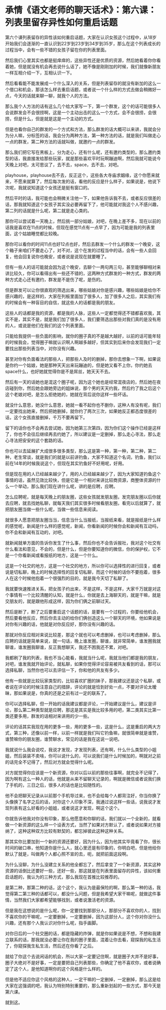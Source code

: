 # 承情《语文老师的聊天话术》：第六课：列表里留存异性如何重启话题

第六个课列表留存的异性该如何重启话题，大家在认识女孩这个过程中，从18岁开始我们会逐渐的一直认识到22岁到23岁到34岁到35岁，那么在这个列表成长的过程当中，会有一些不错的女孩子留在你的列表里面。

然后我们心里其实也都是挺痒痒的，这些异性还是优质的资源，然后她看着你你看着她，但是就没有机会再去说什么话了，她不像是刚刚加的时候，我们就像新朋友一样互相介绍一下，互相认识一下。

然后看看能不能发展成一个什么深入的关系，但是列表留存的就没有新加的这么一个借口和机会，那该怎么样去重启话题，或者说一个什么样的方式去做会稍微好一点，今天的话就来聊一聊，就我个人的方法。

那么我个人方法的话有这么几个给大家写一下，第一个群发，这个的话可能很多人会说群发会不会很捞啊，这是一个主动出击的这么一个方式，会不会很捞，会很捞，但是什么，但是就是这是一个主动的方式。

但是也看你自己的群发的一个方式和方法，那么群发的话大概可以来讲，我就会分为分人嘛，分标签的话，我会分为两种方法，第一种方法的话，就是我们叫做走心一点的群发，第二种方法的话就叫做，就邀约一点的群发。

那么我们把它写在黑板上，分为走心，还有什么呢，还有邀约类型的，那么邀约类型的话，我直接发给那些玩家，就是那些喜欢平时玩啊蹦迪啊，然后我就可能说今天晚上对吧，太可思议了，去不去，space，去不去，对吧。

playhouse，playhouse去不去，反正这个，这些各大寺庙求姻缘，这个你愿来就来，不愿来就算了，然后每次发的话，看他的反应是什么样子，如果说是，他说下次呢，我就说知道这个女孩还是挺有窗口的。

然后平时的话，我可能也会稍微关注他一下，如果他告诉我不去，或者反应很差的话，那我就知道这个女孩子其实没必要再留下了，他可能就对我这个人不感兴趣，第二列的话就是什么呢，第二就是走心类的。

那你可以尝试着一天晚上，然后挑一部分姑娘，对吧，在晚上差不多，现在以前的话我是喜欢在11点的时候，但现在感觉11点有一点早了，因为可能是我的列表里面，这个姑娘睡觉都比较晚。

那你可以看你的时间11点也好12点也好，然后去群发一个什么的群发一个晚安，这个箱子来咱们不要走心了，对不对，这个在发的过程当中的话，会有一些人会回复，他会回复说你也晚安，或者说是说现在就要睡了。

但有一些人的话可能就会因为这个晚安，去聊个一两句两三句，甚至能够聊相对来讲比较久，你可以看得出有一些还不错的，这两种方式群发的一种方式，群发的两种方式走心还有邀约，群发是不是伤了呢，是伤的。

但是群发可以让你很直观的筛选出来，哪些姑娘对你是感兴趣，哪些姑娘是给你不感兴趣的，是这样的，大家在列板里面加了很多人，加了很多人之后，其实我们有的时候会有一种盲目的自信，就这些人的话都是我的朋友。

这些人的话都是我的资源，都是我的人脉，这些人一定都觉得还不错都喜欢我，其实不是，其实不是，就是我们加了很多人，我们要筛选出那些对我们真的是没有用的人，或说是他们在我们的这个列表里面。

只能给我提供一些负面的影响，就你的圈子真的不是越大越好，以前的话可能年轻的时候我会，觉得圈子嘛就认识啊人啊越多越好，但其实到后来你会发现我们一定要找出那些列表当中，对你没有兴趣。

甚至对你有负面看法的那些人，把那些人及时的删掉，那你去想象一下啊，如果说是你约一个姑娘，她是那种天天出来玩蹦迪的，但是她又看不上你，你约她去space什么，也好她就觉得你是不是屌丝，她天天不去。

然后有一天的话她也是混这个圈子呢，因为这个她也是经常混夜店的，然后她在夜店碰到你，然后她会跟她旁边的姐妹说，那个男的天天约我，然后约了我之后这个这个老娘对吧，是怎么拒绝她的，她就在背后说你这样一些坏话。

就没什么意思，她没什么意思，她就一看不起你也不删你，这种人有没有呢，我们一定要找出她来，然后把她删掉，就你约了两次三次，如果她反正都态度很差的话，这个女孩直接删掉，千万不要再留下。

留下的话你也不会再去尝试她，因为她第三次第四，因为你们这个操作已经是这样了，你也不会往后继续再去约她了，所以建议是一定删掉，那么走心寻法，那么走心寻法把安安的这个套路的话。

你也可以去延展扩大成很多很多类型，那么这是第一种，第一种，第二种，第二种，老生常谈，就是我们的就是以前讲钓鱼，大家不知道这个名词，钓鱼，我们以前在14年的时候我说这个，但现在其实钓鱼好不好用呢，好用。

但是现在用的人已经越来越少了，用的人已经越来越少了，因为大家知道钓鱼这个事情的话，虽然见效比较快，但是它是一个相对来讲比较商资源，商整体资源的什么一个举动，那么我们现在讲什么呢，讲的是应聘，应聘。

怎么应聘呢，就是每天晚上的朋友圈，这些女孩就发朋友圈，发完朋友圈以后你就去应聘，就去找她私聊，就每天我们其实很多时候看朋友圈，看完以后就算了，就把朋友圈当做一些什么呢，当做一些信息来阅读。

就很多人愿意把朋友圈当当，信息当什么当报纸，当报纸来看，就是报纸是什么样的感觉呢，新闻是什么样的感觉呢，新闻，你看新闻的时候你会和新闻有互动吗，你不会和新闻有互动的，对吧。

就新闻就单方面的告诉你发生了什么事，然后你也不会告诉报社，我对这个社交有什么看法和意见，不会的，但是什么，但是你要知道你的微信，你的保护权，它不是一个你看新闻或看报纸的地方，这是一个什么。

这是一个社交的地方，这是一个社交的地方，所以你可以选择性的进行回复，或者说是切私聊，晚上的时候选择性的回复切私聊，而这个时候的话你不要抱着，很多人在这个时候他抱着一个很强烈的目的，就是我今天切了私聊了。

我就要快速推进关系，把女孩子约出来，不是这样，不是这样，大家千万就是对这个事情有一个比较清醒的认知，就是什么，你就是去上海聊天的，就是干嘛，就是交朋友的，就是跟他形成这样，因为你们俩之前聊过天。

然后是断了，断了之后要重启这个话题的话，是要有一个过程的，你要给他机会，然后要看他反应，然后你去主动的给你们俩创造这么一个聊天的环境，他如果说是对你有兴趣的话，他就是对你反应好，那你没有兴趣的话。

那就对你反应相对来说比较差，那这个就也可以考虑删掉，也可以考虑删掉，那么应聘的话就是简单来说，就一句话，晚上谁发圈，聊谁，就非常简单，谁发圈我就聊谁，谁发圈我聊谁，反正我想聊天，我还不困我还不累，对吧。

我都刷了我的列表，我也不当心能看，我就当什么呢，我就当他们都是我的朋友，对吧，谁发我就开始评论，就私聊，如果你觉得评论容易被共友看到的话，那可以选择私聊，当然你也可以去评估一下，你和他的共友有多少。

他有一些就是比较玩家类型的，比较喜欢扩圈的妹子，那我建议还是这个私聊，或者说在评论的时候注意自己的措辞，评论的就是恰到好处一点，不要对评论太暧昧，那如果说是，你真的还是之前有过一定的联系了。

你可以选择私聊，但一开始的话我建议都是评论，一开始建议是什么，建议是评论，那么第二种类型就是应聘，那这是其实是我比较多用的吧，第二类其实比第一类还要多用，群发的话相对来讲用的少一些。

评论的话其实我现在用的更多一些，用的更多一些，这是什么，这是重启的两大方式，第三种，还像以前一样，以前一样就是我们叫它钓鱼嘛，就很简单就是谁赞，谁赞嘛你的朋友圈，谁赞聊水，常见的话是我在这说一说吧。

我就说什么我会说哎，我说才发现，才发现列表，还有啊，什么什么类型的小姐姐，然后装装不卖啥，你可以说什么的，可以说我们是什么时候加的，啊就对之前的话完全不记得了，然后对方就会觉得什么呢。

对方就觉得你应该是一个新资源，你对以后以前的那些往事啊，就完全不记得了，因为啊有这么一种人的话，他就是从来不留聊天记录的，啊就是微信或者说我们换了手机的，三日之后，很多人的话也是比较随性的。

他不会把聊天记录从以前那个手机导过来，也不会给每个人都背注好，你当你换了头像换了名字之后的话，对你这个人印象不深，我通过说这样一些话，说我说才发现列表有这么好看的小姐姐，或者说这才发现，啊这个这个。

你就告诉他我对你没有印象，那么他愿意和你聊的话，我们就以一个全新的，就看做一个新资源的这么样一个设表方式，当然了如果对方默认了，或者说如果对方接纳了，这种这种双方比较有默契的，都忘掉彼此这种这种关系。

那其实你比要加到一个新的资源还要好，因为什么，因为他其实毕竟看了你，很长时间的破口串，他知道你是什么人，就心里还是有印象的，你明白吧，但是他给你默认了就是，叫做两个人都心照不宣的去，呃，就把前面这段啊。

为什么没聊，为什么没建立关系的他全都忘了，然后拿变了一个新资源，其实这种资源的话倒比还要好一些，还好一些，那这就是在列表里面留存的异性，该如何重启话题的，我认为的三种方式，那么我现在首推比较推荐的。

是第二种，那第二种的话，这个这个，我认为是最保险的啊，那么第一种的话，我觉得第二第三种的话都可以，都没什么问题，但是我希望大家干嘛呢，就做这件事情，当然我们大家都希望能够找到，或者说激活老的资源。

但是我在这想说的是什么呢，你一定要找到那部分人，那部分不喜欢你的人，找到不喜欢你的干嘛呢，一定要删掉，一定要删掉，因为这部分人，这个你对你没什么兴趣，还有那个人我认识对你什么呢，指手画脚。

对你日后的一个社交圈的话，都是隐藏的炸弹，就是你如果说是不想，不想和我建立联系的话，那我就没必要让你在我的圈子里面，混着让你去看，窥探我的私生活了，你窥探我生私生活，然后还在你看了之后。

就给了你这个去说闲话的机会，所以大家一定要记住啊，就是圈子大并不是好事，圈子大绝对不是好事，一定是要把自己列表那些，你确定了他不喜欢你，或者说确定了这个人，是他知道啊你的这个风格是什么样的。

但是他不适应你这个风格的这种人，一定干嘛的一定删掉，一定删掉，那么这是给大家在这强调的吧，我认为特别特别重要的，那么重新划起的一些方式，那今天是第六课。

就到这。